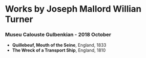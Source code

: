 # Works by Joseph Mallord Willian Turner

### Museu Calouste Gulbenkian - 2018 October
- **Quillebeuf, Mouth of the Seine**, England, 1833
- **The Wreck of a Transport Ship**, England, 1810